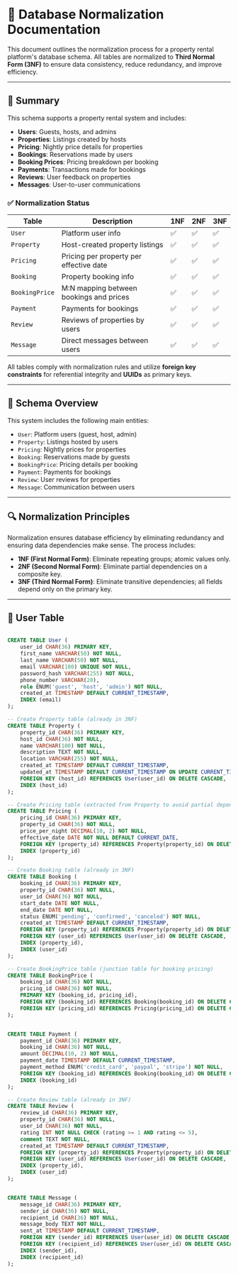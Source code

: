 # 📘 Database Normalization Documentation

This document outlines the normalization process for a property rental platform's database schema. All tables are normalized to **Third Normal Form (3NF)** to ensure data consistency, reduce redundancy, and improve efficiency.

---

## 🔖 Summary

This schema supports a property rental system and includes:

- **Users**: Guests, hosts, and admins
- **Properties**: Listings created by hosts
- **Pricing**: Nightly price details for properties
- **Bookings**: Reservations made by users
- **Booking Prices**: Pricing breakdown per booking
- **Payments**: Transactions made for bookings
- **Reviews**: User feedback on properties
- **Messages**: User-to-user communications

### ✅ Normalization Status

| Table           | Description                                | 1NF | 2NF | 3NF |
|------------------|--------------------------------------------|-----|-----|-----|
| `User`           | Platform user info                         | ✅  | ✅  | ✅  |
| `Property`       | Host-created property listings             | ✅  | ✅  | ✅  |
| `Pricing`        | Pricing per property per effective date    | ✅  | ✅  | ✅  |
| `Booking`        | Property booking info                      | ✅  | ✅  | ✅  |
| `BookingPrice`   | M:N mapping between bookings and prices    | ✅  | ✅  | ✅  |
| `Payment`        | Payments for bookings                      | ✅  | ✅  | ✅  |
| `Review`         | Reviews of properties by users             | ✅  | ✅  | ✅  |
| `Message`        | Direct messages between users              | ✅  | ✅  | ✅  |

All tables comply with normalization rules and utilize **foreign key constraints** for referential integrity and **UUIDs** as primary keys.

---

## 🧱 Schema Overview

This system includes the following main entities:

- `User`: Platform users (guest, host, admin)
- `Property`: Listings hosted by users
- `Pricing`: Nightly prices for properties
- `Booking`: Reservations made by guests
- `BookingPrice`: Pricing details per booking
- `Payment`: Payments for bookings
- `Review`: User reviews for properties
- `Message`: Communication between users

---

## 🔍 Normalization Principles

Normalization ensures database efficiency by eliminating redundancy and ensuring data dependencies make sense. The process includes:

- **1NF (First Normal Form)**: Eliminate repeating groups; atomic values only.
- **2NF (Second Normal Form)**: Eliminate partial dependencies on a composite key.
- **3NF (Third Normal Form)**: Eliminate transitive dependencies; all fields depend only on the primary key.

---

## 🧑 User Table

```sql

CREATE TABLE User (
    user_id CHAR(36) PRIMARY KEY,
    first_name VARCHAR(50) NOT NULL,
    last_name VARCHAR(50) NOT NULL,
    email VARCHAR(100) UNIQUE NOT NULL,
    password_hash VARCHAR(255) NOT NULL,
    phone_number VARCHAR(20),
    role ENUM('guest', 'host', 'admin') NOT NULL,
    created_at TIMESTAMP DEFAULT CURRENT_TIMESTAMP,
    INDEX (email)
);

-- Create Property table (already in 3NF)
CREATE TABLE Property (
    property_id CHAR(36) PRIMARY KEY,
    host_id CHAR(36) NOT NULL,
    name VARCHAR(100) NOT NULL,
    description TEXT NOT NULL,
    location VARCHAR(255) NOT NULL,
    created_at TIMESTAMP DEFAULT CURRENT_TIMESTAMP,
    updated_at TIMESTAMP DEFAULT CURRENT_TIMESTAMP ON UPDATE CURRENT_TIMESTAMP,
    FOREIGN KEY (host_id) REFERENCES User(user_id) ON DELETE CASCADE,
    INDEX (host_id)
);

-- Create Pricing table (extracted from Property to avoid partial dependency)
CREATE TABLE Pricing (
    pricing_id CHAR(36) PRIMARY KEY,
    property_id CHAR(36) NOT NULL,
    price_per_night DECIMAL(10, 2) NOT NULL,
    effective_date DATE NOT NULL DEFAULT CURRENT_DATE,
    FOREIGN KEY (property_id) REFERENCES Property(property_id) ON DELETE CASCADE,
    INDEX (property_id)
);

-- Create Booking table (already in 3NF)
CREATE TABLE Booking (
    booking_id CHAR(36) PRIMARY KEY,
    property_id CHAR(36) NOT NULL,
    user_id CHAR(36) NOT NULL,
    start_date DATE NOT NULL,
    end_date DATE NOT NULL,
    status ENUM('pending', 'confirmed', 'canceled') NOT NULL,
    created_at TIMESTAMP DEFAULT CURRENT_TIMESTAMP,
    FOREIGN KEY (property_id) REFERENCES Property(property_id) ON DELETE CASCADE,
    FOREIGN KEY (user_id) REFERENCES User(user_id) ON DELETE CASCADE,
    INDEX (property_id),
    INDEX (user_id)
);

-- Create BookingPrice table (junction table for booking pricing)
CREATE TABLE BookingPrice (
    booking_id CHAR(36) NOT NULL,
    pricing_id CHAR(36) NOT NULL,
    PRIMARY KEY (booking_id, pricing_id),
    FOREIGN KEY (booking_id) REFERENCES Booking(booking_id) ON DELETE CASCADE,
    FOREIGN KEY (pricing_id) REFERENCES Pricing(pricing_id) ON DELETE CASCADE
);


CREATE TABLE Payment (
    payment_id CHAR(36) PRIMARY KEY,
    booking_id CHAR(36) NOT NULL,
    amount DECIMAL(10, 2) NOT NULL,
    payment_date TIMESTAMP DEFAULT CURRENT_TIMESTAMP,
    payment_method ENUM('credit_card', 'paypal', 'stripe') NOT NULL,
    FOREIGN KEY (booking_id) REFERENCES Booking(booking_id) ON DELETE CASCADE,
    INDEX (booking_id)
);

-- Create Review table (already in 3NF)
CREATE TABLE Review (
    review_id CHAR(36) PRIMARY KEY,
    property_id CHAR(36) NOT NULL,
    user_id CHAR(36) NOT NULL,
    rating INT NOT NULL CHECK (rating >= 1 AND rating <= 5),
    comment TEXT NOT NULL,
    created_at TIMESTAMP DEFAULT CURRENT_TIMESTAMP,
    FOREIGN KEY (property_id) REFERENCES Property(property_id) ON DELETE CASCADE,
    FOREIGN KEY (user_id) REFERENCES User(user_id) ON DELETE CASCADE,
    INDEX (property_id),
    INDEX (user_id)
);


CREATE TABLE Message (
    message_id CHAR(36) PRIMARY KEY,
    sender_id CHAR(36) NOT NULL,
    recipient_id CHAR(36) NOT NULL,
    message_body TEXT NOT NULL,
    sent_at TIMESTAMP DEFAULT CURRENT_TIMESTAMP,
    FOREIGN KEY (sender_id) REFERENCES User(user_id) ON DELETE CASCADE,
    FOREIGN KEY (recipient_id) REFERENCES User(user_id) ON DELETE CASCADE,
    INDEX (sender_id),
    INDEX (recipient_id)
);
